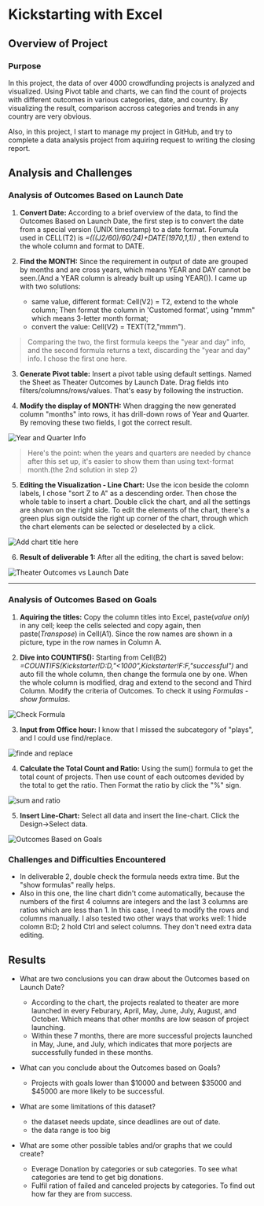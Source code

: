 
# Kickstarting with Excel

## Overview of Project

### Purpose

In this project, the data of over 4000 crowdfunding projects is analyzed and visualized. Using Pivot table and charts, we can find the count of projects with different outcomes in various categories, date, and country. By visualizing the result, comparison accross categories and trends in any country are very obvious.

Also, in this project, I start to manage my project in GitHub, and try to complete a data analysis project from aquiring request to writing the closing report. 

## Analysis and Challenges

### Analysis of Outcomes Based on Launch Date

1. **Convert Date:**
According to a brief overview of the data, to find the Outcomes Based on Launch Date, the first step is to convert the date from a special version (UNIX timestamp) to a date format. Forumula used in CELL(T2) is _=(((J2/60)/60/24)+DATE(1970,1,1))_ , then extend to the whole column and format to DATE.

2. **Find the MONTH:**
Since the requirement in output of date are grouped by months and are cross years, which means YEAR and DAY cannot be seen.(And a YEAR column is already built up using YEAR()). I came up with two solutions:
   - same value, different format: Cell(V2) = T2, extend to the whole column; Then format the column in 'Customed format', using "mmm" which means 3-letter month format;
   - convert the value: Cell(V2) = TEXT(T2,"mmm").
> Comparing the two, the first formula keeps the "year and day" info, and the second formula returns a text, discarding the "year and day" info. I chose the first one here. 

3. **Generate Pivot table:**
Insert a pivot table using default settings. Named the Sheet as Theater Outcomes by Launch Date. Drag fields into filters/columns/rows/values. That's easy by following the instruction. 

4. **Modify the display of MONTH:**
When dragging the new generated column "months" into rows, it has drill-down rows of Year and Quarter. By removing these two fields, I got the correct result. 

![Year and Quarter Info](/resources/Yearquartermonth.png)

>Here's the point: when the years and quarters are needed by chance after this set up, it's easier to show them than using text-format month.(the 2nd solution in step 2)

5. **Editing the Visualization - Line Chart:**
Use the icon beside the colomn labels, I chose "sort Z to A" as a descending order. Then chose the whole table to insert a chart. Double click the chart, and all the settings are shown on the right side. 
To edit the elements of the chart, there's a green plus sign outside the right up corner of the chart, through which the chart elements can be selected or deselected by a click.

![Add chart title here](/resources/Chart_elements.png)

6. **Result of deliverable 1:**
After all the editing, the chart is saved below:

![Theater Outcomes vs Launch Date](/resources/Theater_Outcomes_vs_Launch.png)

---
### Analysis of Outcomes Based on Goals

1. **Aquiring the titles:**
Copy the column titles into Excel, paste(_value only_) in any cell; keep the cells selected and copy again, then paste(_Transpose_) in Cell(A1). Since the row names are shown in a picture, type in the row names in Column A. 

2. **Dive into COUNTIFS():**
Starting from Cell(B2) _=COUNTIFS(Kickstarter!$D:$D,"<1000",Kickstarter!$F:$F,"successful")_ and auto fill the whole column, then change the formula one by one. When the whole column is modified, drag and extend to the second and Third Column. Modify the criteria of Outcomes. To check it using _Formulas - show formulas_. 

![Check Formula](/resources/showformulas.png)

3. **Input from Office hour:** I know that I missed the subcategory of "plays", and I could use find/replace. 

![finde and replace](/resources/replace.png)

4. **Calculate the Total Count and Ratio:** Using the sum() formula to get the total count of projects. Then use count of each outcomes devided by the total to get the ratio. Then Format the ratio by click the "%" sign.

![sum and ratio](/resources/sumratio.png)

5. **Insert Line-Chart:** Select all data and insert the line-chart. Click the Design->Select data. 

![Outcomes Based on Goals](/resources/Outcomes_vs_Goals.png)

### Challenges and Difficulties Encountered

* In deliverable 2, double check the formula needs extra time. But the "show formulas" really helps. 
* Also in this one, the line chart didn't come automatically, because the numbers of the first 4 columns are integers and the last 3 columns are ratios which are less than 1. In this case, I need to modify the rows and columns manually. I also tested two other ways that works well: 1 hide colomn B:D; 2 hold Ctrl and select columns. They don't need extra data editing.


## Results

- What are two conclusions you can draw about the Outcomes based on Launch Date?

  * According to the chart, the projects realated to theater are more launched in every Feburary, April, May, June, July, August, and October. Which means that other months are low season of project launching.
  * Within these 7 months, there are more successful projects launched in May, June, and July, which indicates that more porjects are successfully funded in these months. 

- What can you conclude about the Outcomes based on Goals?

  * Projects with goals lower than $10000 and between $35000 and $45000 are more likely to be successful.

- What are some limitations of this dataset?

  * the dataset needs update, since deadlines are out of date.
  * the data range is too big

- What are some other possible tables and/or graphs that we could create?

  * Everage Donation by categories or sub categories. To see what categories are tend to get big donations.
  * Fulfil ration of failed and canceled projects by categories. To find out how far they are from success.

